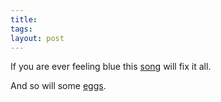 ```yaml
---
title: 
tags: 
layout: post
---
```

If you are ever feeling blue this <a href="http://www.easterns.com/easterns/images/easterns-song-64.mp3">song</a> will fix it all.



And so will some <a href="http://uploads.ungrounded.net/190000/190465_egg_song_English_2.swf">eggs</a>.
